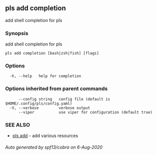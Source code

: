 ## pls add completion

add shell completion for pls

### Synopsis

add shell completion for pls

```
pls add completion [bash|zsh|fish] [flags]
```

### Options

```
  -h, --help   help for completion
```

### Options inherited from parent commands

```
      --config string   config file (default is $HOME/.config/pls/config.yaml)
  -V, --verbose         verbose output
      --viper           use viper for configuration (default true)
```

### SEE ALSO

* [pls add](pls_add.md)	 - add various resources

###### Auto generated by spf13/cobra on 6-Aug-2020
